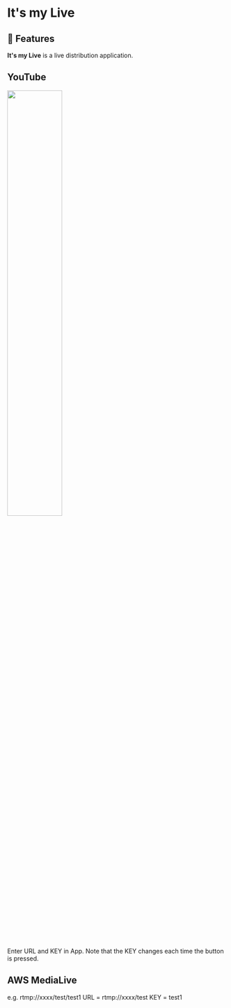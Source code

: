 # It's my Live

## :movie_camera: Features

**It's my Live** is a live distribution application.

## YouTube
<img src='img/3.png' width=50%>

Enter URL and KEY in App. Note that the KEY changes each time the button is pressed.

## AWS MediaLive

e.g. rtmp://xxxx/test/test1
URL = rtmp://xxxx/test
KEY = test1